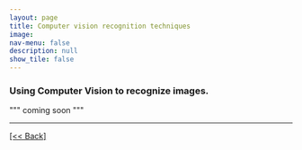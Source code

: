 ```yaml
---
layout: page
title: Computer vision recognition techniques
image: 
nav-menu: false
description: null
show_tile: false
---
```


### Using Computer Vision to recognize images.

""" coming soon """




---
[[<< Back]](https://cvanchieri.github.io/DSPortfolio/b_computervision.html)
